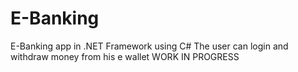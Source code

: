 # E-Banking
E-Banking app in .NET Framework using C# 
The user can login and withdraw money from his e wallet
WORK IN PROGRESS

